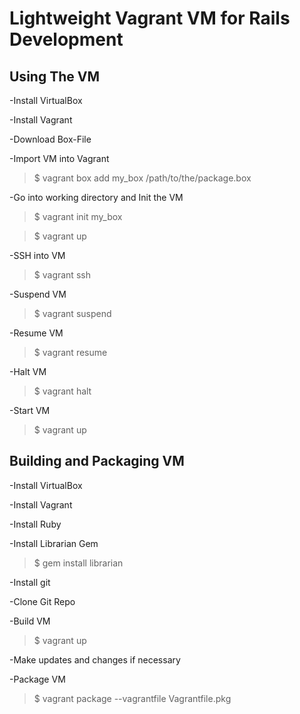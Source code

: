 Lightweight Vagrant VM for Rails Development
============================================

Using The VM
------------

-Install VirtualBox

-Install Vagrant

-Download Box-File

-Import VM into Vagrant

>$ vagrant box add my_box /path/to/the/package.box

-Go into working directory and Init the VM

>$ vagrant init my_box

>$ vagrant up

-SSH into VM 

>$ vagrant ssh

-Suspend VM

>$ vagrant suspend

-Resume VM

>$ vagrant resume

-Halt VM

>$ vagrant halt

-Start VM

>$ vagrant up


Building and Packaging VM
-------------------------------
-Install VirtualBox

-Install Vagrant

-Install Ruby

-Install Librarian Gem

>$ gem install librarian

-Install git

-Clone Git Repo

-Build VM

>$ vagrant up

-Make updates and changes if necessary

-Package VM

>$ vagrant package --vagrantfile Vagrantfile.pkg








